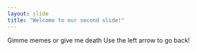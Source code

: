 ```yaml
---
layout: slide
title: "Welcome to our second slide!"
---
```

Gimme memes or give me death
Use the left arrow to go back!

